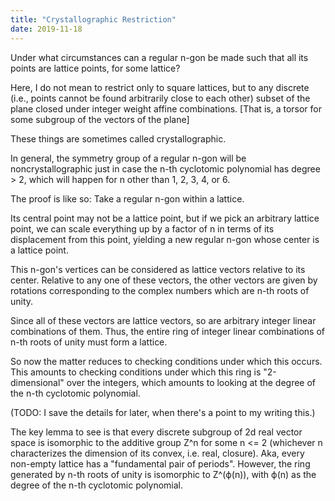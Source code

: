 ```yaml
---
title: "Crystallographic Restriction"
date: 2019-11-18
---
```

Under what circumstances can a regular n-gon be made such that all its points are lattice points, for some lattice?

Here, I do not mean to restrict only to square lattices, but to any discrete (i.e., points cannot be found arbitrarily close to each other) subset of the plane closed under integer weight affine combinations. [That is, a torsor for some subgroup of the vectors of the plane]

These things are sometimes called crystallographic.

In general, the symmetry group of a regular n-gon will be noncrystallographic just in case the n-th cyclotomic polynomial has degree > 2, which will happen for n other than 1, 2, 3, 4, or 6.

The proof is like so: Take a regular n-gon within a lattice.

Its central point may not be a lattice point, but if we pick an arbitrary lattice point, we can scale everything up by a factor of n in terms of its displacement from this point, yielding a new regular n-gon whose center is a lattice point.

This n-gon's vertices can be considered as lattice vectors relative to its center. Relative to any one of these vectors, the other vectors are given by rotations corresponding to the complex numbers which are n-th roots of unity.

Since all of these vectors are lattice vectors, so are arbitrary integer linear combinations of them. Thus, the entire ring of integer linear combinations of n-th roots of unity must form a lattice.

So now the matter reduces to checking conditions under which this occurs. This amounts to checking conditions under which this ring is "2-dimensional" over the integers, which amounts to looking at the degree of the n-th cyclotomic polynomial.

(TODO: I save the details for later, when there's a point to my writing this.)

The key lemma to see is that every discrete subgroup of 2d real vector space is isomorphic to the additive group Z^n for some n <= 2 (whichever n characterizes the dimension of its convex, i.e. real, closure). Aka, every non-empty lattice has a "fundamental pair of periods". However, the ring generated by n-th roots of unity is isomorphic to Z^(ϕ(n)), with ϕ(n) as the degree of the n-th cyclotomic polynomial.